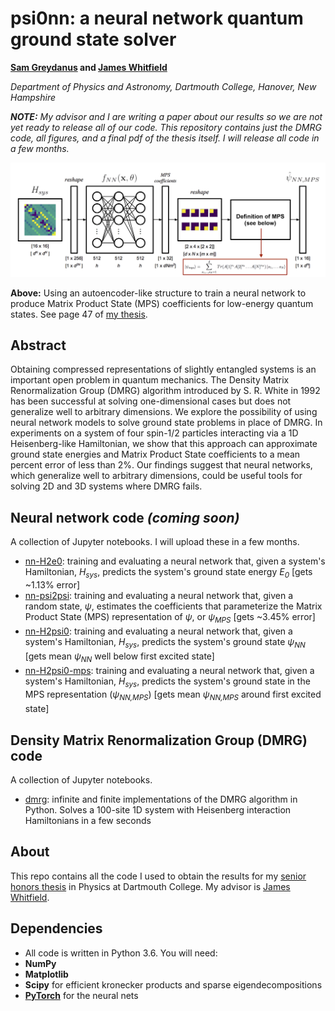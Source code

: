 psi0nn: a neural network quantum ground state solver
=======
**[Sam Greydanus](https://greydanus.github.io/about.html) and [James Whitfield](http://www.jdwhitfield.com/)**

_Department of Physics and Astronomy, Dartmouth College, Hanover, New Hampshire_

_**NOTE:** My advisor and I are writing a paper about our results so we are not yet ready to release all of our code. This repository contains just the DMRG code, all figures, and a final pdf of the thesis itself. I will release all code in a few months._

![schema](static/H2psi0-mps-schema.png)

**Above:** Using an autoencoder-like structure to train a neural network to produce Matrix Product State (MPS) coefficients for low-energy quantum states. See page 47 of [my thesis](static/greydanus-dartmouth-thesis.pdf).


Abstract
--------
Obtaining compressed representations of slightly entangled systems is an important open problem in quantum mechanics. The Density Matrix Renormalization Group (DMRG) algorithm introduced by S. R. White in 1992 has been successful at solving one-dimensional cases but does not generalize well to arbitrary dimensions. We explore the possibility of using neural network models to solve ground state problems in place of DMRG. In experiments on a system of four spin-1/2 particles interacting via a 1D Heisenberg-like Hamiltonian, we show that this approach can approximate ground state energies and Matrix Product State coefficients to a mean percent error of less than 2%. Our findings suggest that neural networks, which generalize well to arbitrary dimensions, could be useful tools for solving 2D and 3D systems where DMRG fails.

Neural network code _(coming soon)_
--------
A collection of Jupyter notebooks. I will upload these in a few months.

* [nn-H2e0](https://nbviewer.jupyter.org/github/greydanus/psi0nn/blob/master/nn-H2e0.ipynb): training and evaluating a neural network that, given a system's Hamiltonian, _H<sub>sys</sub>_, predicts the system's ground state energy _E<sub>0</sub>_ [gets ~1.13% error]
* [nn-psi2psi](https://nbviewer.jupyter.org/github/greydanus/psi0nn/blob/master/nn-psi2psi.ipynb): training and evaluating a neural network that, given a random state, _ψ_, estimates the coefficients that parameterize the Matrix Product State (MPS) representation of _ψ_, or _ψ<sub>MPS<sub>_ [gets ~3.45% error]
* [nn-H2psi0](https://nbviewer.jupyter.org/github/greydanus/psi0nn/blob/master/nn-H2psi0.ipynb): training and evaluating a neural network that, given a system's Hamiltonian, _H<sub>sys</sub>_, predicts the system's ground state _ψ<sub>NN<sub>_ [gets mean _ψ<sub>NN<sub>_ well below first excited state]
* [nn-H2psi0-mps](https://nbviewer.jupyter.org/github/greydanus/psi0nn/blob/master/nn-H2psi0-mps.ipynb): training and evaluating a neural network that, given a system's Hamiltonian, _H<sub>sys</sub>_, predicts the system's ground state in the MPS representation (_ψ<sub>NN,MPS<sub>_) [gets mean _ψ<sub>NN,MPS<sub>_ around first excited state]

Density Matrix Renormalization Group (DMRG) code
--------
A collection of Jupyter notebooks.

* [dmrg](https://nbviewer.jupyter.org/github/greydanus/psi0nn/blob/master/dmrg.ipynb): infinite and finite implementations of the DMRG algorithm in Python. Solves a 100-site 1D system with Heisenberg interaction Hamiltonians in a few seconds

About
--------
This repo contains all the code I used to obtain the results for my [senior honors thesis](static/greydanus-dartmouth-thesis.pdf) in Physics at Dartmouth College. My advisor is [James Whitfield](http://www.jdwhitfield.com/).

Dependencies
--------
* All code is written in Python 3.6. You will need:
 * **NumPy**
 * **Matplotlib**
 * **Scipy** for efficient kronecker products and sparse eigendecompositions
 * **[PyTorch](http://pytorch.org/)** for the neural nets
